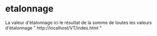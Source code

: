 # etalonnage
 La valeur d'étalonnage
ici le résultat de la somme de toutes les valeurs d'étalonnage " http://localhost/VT/index.html "
